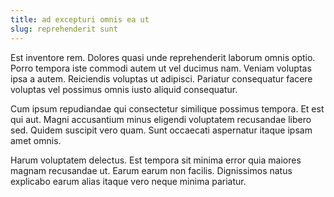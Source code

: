```yaml
---
title: ad excepturi omnis ea ut
slug: reprehenderit sunt
---
```


Est inventore rem. Dolores quasi unde reprehenderit laborum omnis optio. Porro tempora iste commodi autem ut vel ducimus nam. Veniam voluptas ipsa a autem. Reiciendis voluptas ut adipisci. Pariatur consequatur facere voluptas vel possimus omnis iusto aliquid consequatur.

Cum ipsum repudiandae qui consectetur similique possimus tempora. Et est qui aut. Magni accusantium minus eligendi voluptatem recusandae libero sed. Quidem suscipit vero quam. Sunt occaecati aspernatur itaque ipsam amet omnis.

Harum voluptatem delectus. Est tempora sit minima error quia maiores magnam recusandae ut. Earum earum non facilis. Dignissimos natus explicabo earum alias itaque vero neque minima pariatur.
